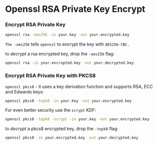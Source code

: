 # Openssl RSA Private Key Encrypt

### Encrypt RSA Private Key

```bash
openssl rsa -aes256 -in your.key -out your.encrypted.key
```

`The -aes256` tells `openssl` to encrypt the key with `AES256-CBC.`



to _decrypt_ a rsa encrypted key, drop the `-aes256` flag:

```bash
openssl rsa -in your.encrupted.key -out your.decrypted.key
```



### Encrypt RSA Private Key with PKCS8

`openssl pkcs8` - it uses a key derivation function and supports RSA, ECC and Edwards keys:

```bash
openssl pkcs8 -topk8 -in your.key -out your.encrypted.key
```



For even better security use the `scrypt` KDF:

```bash
openssl pkcs8 -topk8 -scrypt -in your.key -out your.encrypted.key
```



to _decrypt_ a pkcs8 encrypted key, drop the `-topk8` flag:

```bash
openssl pkcs8 -in your.encrypted.key -out your.decrypted.key
```
